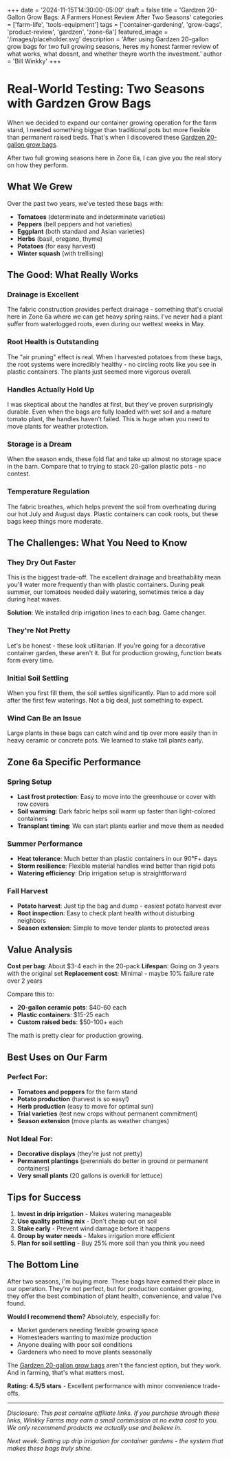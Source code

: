 +++
date = '2024-11-15T14:30:00-05:00'
draft = false
title = 'Gardzen 20-Gallon Grow Bags: A Farmers Honest Review After Two Seasons'
categories = ['farm-life', 'tools-equipment']
tags = ['container-gardening', 'grow-bags', 'product-review', 'gardzen', 'zone-6a']
featured_image = '/images/placeholder.svg'
description = 'After using Gardzen 20-gallon grow bags for two full growing seasons, heres my honest farmer review of what works, what doesnt, and whether theyre worth the investment.'
author = 'Bill Winkky'
+++

# Real-World Testing: Two Seasons with Gardzen Grow Bags

When we decided to expand our container growing operation for the farm stand, I needed something bigger than traditional pots but more flexible than permanent raised beds. That's when I discovered these [Gardzen 20-gallon grow bags](https://www.amazon.com/Gardzen-20-Pack-Gallon-Aeration-Handles/dp/B07V7ZNP7J?ref_=ast_sto_dp&th=1).

After two full growing seasons here in Zone 6a, I can give you the real story on how they perform.

## What We Grew

Over the past two years, we've tested these bags with:
- **Tomatoes** (determinate and indeterminate varieties)
- **Peppers** (bell peppers and hot varieties)
- **Eggplant** (both standard and Asian varieties)
- **Herbs** (basil, oregano, thyme)
- **Potatoes** (for easy harvest)
- **Winter squash** (with trellising)

## The Good: What Really Works

### **Drainage is Excellent**
The fabric construction provides perfect drainage - something that's crucial here in Zone 6a where we can get heavy spring rains. I've never had a plant suffer from waterlogged roots, even during our wettest weeks in May.

### **Root Health is Outstanding**
The "air pruning" effect is real. When I harvested potatoes from these bags, the root systems were incredibly healthy - no circling roots like you see in plastic containers. The plants just seemed more vigorous overall.

### **Handles Actually Hold Up**
I was skeptical about the handles at first, but they've proven surprisingly durable. Even when the bags are fully loaded with wet soil and a mature tomato plant, the handles haven't failed. This is huge when you need to move plants for weather protection.

### **Storage is a Dream**
When the season ends, these fold flat and take up almost no storage space in the barn. Compare that to trying to stack 20-gallon plastic pots - no contest.

### **Temperature Regulation**
The fabric breathes, which helps prevent the soil from overheating during our hot July and August days. Plastic containers can cook roots, but these bags keep things more moderate.

## The Challenges: What You Need to Know

### **They Dry Out Faster**
This is the biggest trade-off. The excellent drainage and breathability mean you'll water more frequently than with plastic containers. During peak summer, our tomatoes needed daily watering, sometimes twice a day during heat waves.

**Solution**: We installed drip irrigation lines to each bag. Game changer.

### **They're Not Pretty**
Let's be honest - these look utilitarian. If you're going for a decorative container garden, these aren't it. But for production growing, function beats form every time.

### **Initial Soil Settling**
When you first fill them, the soil settles significantly. Plan to add more soil after the first few waterings. Not a big deal, just something to expect.

### **Wind Can Be an Issue**
Large plants in these bags can catch wind and tip over more easily than in heavy ceramic or concrete pots. We learned to stake tall plants early.

## Zone 6a Specific Performance

### **Spring Setup**
- **Last frost protection**: Easy to move into the greenhouse or cover with row covers
- **Soil warming**: Dark fabric helps soil warm up faster than light-colored containers
- **Transplant timing**: We can start plants earlier and move them as needed

### **Summer Performance**
- **Heat tolerance**: Much better than plastic containers in our 90°F+ days
- **Storm resilience**: Flexible material handles wind better than rigid pots
- **Watering efficiency**: Drip irrigation setup is straightforward

### **Fall Harvest**
- **Potato harvest**: Just tip the bag and dump - easiest potato harvest ever
- **Root inspection**: Easy to check plant health without disturbing neighbors
- **Season extension**: Simple to move tender plants to protected areas

## Value Analysis

**Cost per bag**: About $3-4 each in the 20-pack
**Lifespan**: Going on 3 years with the original set
**Replacement cost**: Minimal - maybe 10% failure rate over 2 years

Compare this to:
- **20-gallon ceramic pots**: $40-60 each
- **Plastic containers**: $15-25 each
- **Custom raised beds**: $50-100+ each

The math is pretty clear for production growing.

## Best Uses on Our Farm

### **Perfect For:**
- **Tomatoes and peppers** for the farm stand
- **Potato production** (harvest is so easy!)
- **Herb production** (easy to move for optimal sun)
- **Trial varieties** (test new crops without permanent commitment)
- **Season extension** (move plants as weather changes)

### **Not Ideal For:**
- **Decorative displays** (they're just not pretty)
- **Permanent plantings** (perennials do better in ground or permanent containers)
- **Very small plants** (20 gallons is overkill for lettuce)

## Tips for Success

1. **Invest in drip irrigation** - Makes watering manageable
2. **Use quality potting mix** - Don't cheap out on soil
3. **Stake early** - Prevent wind damage before it happens
4. **Group by water needs** - Makes irrigation more efficient
5. **Plan for soil settling** - Buy 25% more soil than you think you need

## The Bottom Line

After two seasons, I'm buying more. These bags have earned their place in our operation. They're not perfect, but for production container growing, they offer the best combination of plant health, convenience, and value I've found.

**Would I recommend them?** Absolutely, especially for:
- Market gardeners needing flexible growing space
- Homesteaders wanting to maximize production
- Anyone dealing with poor soil conditions
- Gardeners who need to move plants seasonally

The [Gardzen 20-gallon grow bags](https://www.amazon.com/Gardzen-20-Pack-Gallon-Aeration-Handles/dp/B07V7ZNP7J?ref_=ast_sto_dp&th=1) aren't the fanciest option, but they work. And in farming, that's what matters most.

**Rating: 4.5/5 stars** - Excellent performance with minor convenience trade-offs.

---

*Disclosure: This post contains affiliate links. If you purchase through these links, Winkky Farms may earn a small commission at no extra cost to you. We only recommend products we actually use and believe in.*

*Next week: Setting up drip irrigation for container gardens - the system that makes these bags truly shine.*